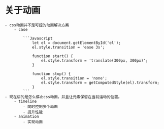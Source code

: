 # 关于动画
    - css动画并不是可控的动画解决方案
        - case

            ```Javascript
                let el = document.getElementById('el');
                el.style.transition = 'ease 3s';
                
                function start() {
                    el.style.transform = 'translate(300px, 300px)';
                }

                function stop() {
                    el.style.transition = 'none';
                    el.style.transform = getComputedStyle(el).transform;
                }
            ```
    - 现在讲的是怎么停止css动画，并且让元素保留在当前运动的位置。
        - timeline
            - 同时控制多个动画
            - 提升性能
        - animation
            - 实现动画